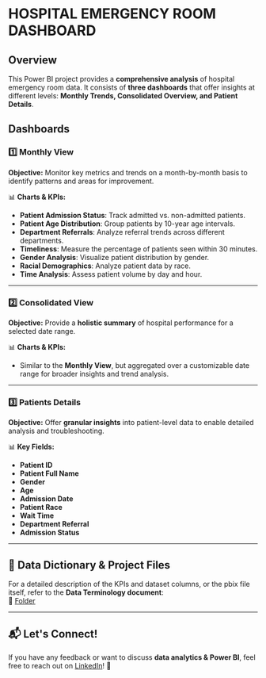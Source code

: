 
# HOSPITAL EMERGENCY ROOM DASHBOARD  

## Overview  
This Power BI project provides a **comprehensive analysis** of hospital emergency room data. It consists of **three dashboards** that offer insights at different levels: **Monthly Trends, Consolidated Overview, and Patient Details**.  

## Dashboards  

### 1️⃣ Monthly View  
**Objective:** Monitor key metrics and trends on a month-by-month basis to identify patterns and areas for improvement.  

📊 **Charts & KPIs:**  
- **Patient Admission Status**: Track admitted vs. non-admitted patients.  
- **Patient Age Distribution**: Group patients by 10-year age intervals.  
- **Department Referrals**: Analyze referral trends across different departments.  
- **Timeliness**: Measure the percentage of patients seen within 30 minutes.  
- **Gender Analysis**: Visualize patient distribution by gender.  
- **Racial Demographics**: Analyze patient data by race.  
- **Time Analysis**: Assess patient volume by day and hour.  

---

### 2️⃣ Consolidated View  
**Objective:** Provide a **holistic summary** of hospital performance for a selected date range.  

📊 **Charts & KPIs:**  
- Similar to the **Monthly View**, but aggregated over a customizable date range for broader insights and trend analysis.  

---

### 3️⃣ Patients Details  
**Objective:** Offer **granular insights** into patient-level data to enable detailed analysis and troubleshooting.  

📊 **Key Fields:**  
- **Patient ID**  
- **Patient Full Name**  
- **Gender**  
- **Age**  
- **Admission Date**  
- **Patient Race**  
- **Wait Time**  
- **Department Referral**  
- **Admission Status**  

---

## 📁 Data Dictionary & Project Files  
For a detailed description of the KPIs and dataset columns, or the pbix file itself, refer to the **Data Terminology document**:  
📎 [Folder](https://drive.google.com/drive/folders/1aD0vflzZGzssbqZtI8PoUsVJCmiqEeh7?usp=sharing)   

---

## 📬 Let's Connect!  
If you have any feedback or want to discuss **data analytics & Power BI**, feel free to reach out on [LinkedIn](https://www.linkedin.com/in/christ-guedegbe-6b3216341/)! 🚀  
